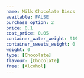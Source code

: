 ```yaml
---
name: Milk Chocolate Discs
available: FALSE
purchase_option: 2
price: 0.1
cost_price: 0.05
container_water_weight: 919
container_sweets_weight: 0
weight: 0
type: [Chocolate]
flavour: [Chocolate]
free: [Alcohol]
---
```

